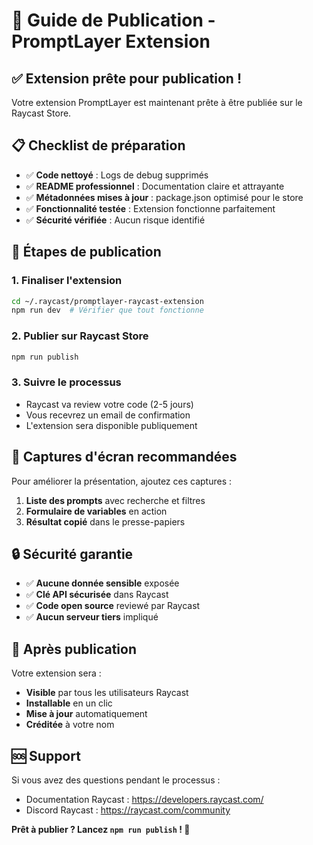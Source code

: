 # 🚀 Guide de Publication - PromptLayer Extension

## ✅ Extension prête pour publication !

Votre extension PromptLayer est maintenant prête à être publiée sur le Raycast Store.

## 📋 Checklist de préparation

- ✅ **Code nettoyé** : Logs de debug supprimés
- ✅ **README professionnel** : Documentation claire et attrayante
- ✅ **Métadonnées mises à jour** : package.json optimisé pour le store
- ✅ **Fonctionnalité testée** : Extension fonctionne parfaitement
- ✅ **Sécurité vérifiée** : Aucun risque identifié

## 🎯 Étapes de publication

### 1. **Finaliser l'extension**
```bash
cd ~/.raycast/promptlayer-raycast-extension
npm run dev  # Vérifier que tout fonctionne
```

### 2. **Publier sur Raycast Store**
```bash
npm run publish
```

### 3. **Suivre le processus**
- Raycast va review votre code (2-5 jours)
- Vous recevrez un email de confirmation
- L'extension sera disponible publiquement

## 📸 Captures d'écran recommandées

Pour améliorer la présentation, ajoutez ces captures :

1. **Liste des prompts** avec recherche et filtres
2. **Formulaire de variables** en action
3. **Résultat copié** dans le presse-papiers

## 🔒 Sécurité garantie

- ✅ **Aucune donnée sensible** exposée
- ✅ **Clé API sécurisée** dans Raycast
- ✅ **Code open source** reviewé par Raycast
- ✅ **Aucun serveur tiers** impliqué

## 🎉 Après publication

Votre extension sera :
- **Visible** par tous les utilisateurs Raycast
- **Installable** en un clic
- **Mise à jour** automatiquement
- **Créditée** à votre nom

## 🆘 Support

Si vous avez des questions pendant le processus :
- Documentation Raycast : https://developers.raycast.com/
- Discord Raycast : https://raycast.com/community

**Prêt à publier ? Lancez `npm run publish` ! 🚀**
